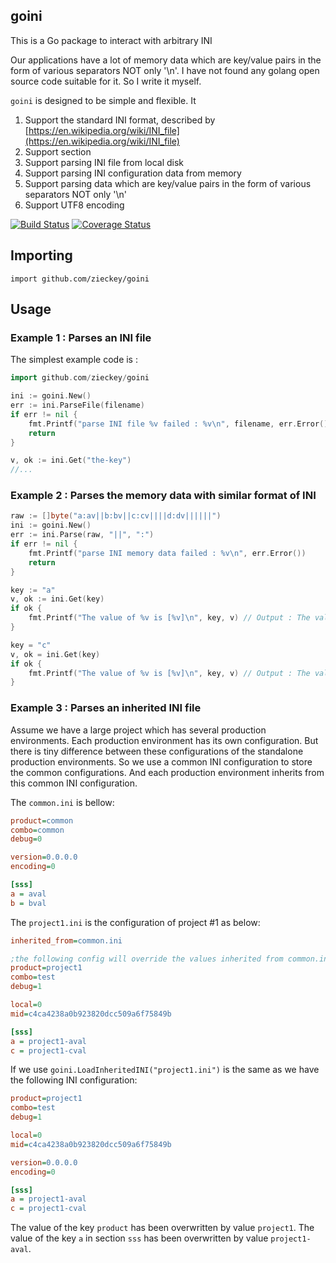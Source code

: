 ## goini

This is a Go package to interact with arbitrary INI

Our applications have a lot of memory data which are key/value pairs in the form of various separators NOT only '\n'. 
I have not found any golang open source code suitable for it. So I write it myself.

`goini` is designed to be simple and flexible. It

1. Support the standard INI format, described by [https://en.wikipedia.org/wiki/INI_file](https://en.wikipedia.org/wiki/INI_file)
1. Support section
1. Support parsing INI file from local disk
1. Support parsing INI configuration data from memory
1. Support parsing data which are key/value pairs in the form of various separators NOT only '\n'
1. Support UTF8 encoding

[![Build Status](https://secure.travis-ci.org/zieckey/goini.png)](http://travis-ci.org/zieckey/goini) [![Coverage Status](https://img.shields.io/coveralls/zieckey/goini.svg)](https://coveralls.io/r/zieckey/goini?branch=master)


## Importing

    import github.com/zieckey/goini

## Usage

### Example 1 : Parses an INI file

The simplest example code is :
```go
import github.com/zieckey/goini

ini := goini.New()
err := ini.ParseFile(filename)
if err != nil {
	fmt.Printf("parse INI file %v failed : %v\n", filename, err.Error())
	return
}

v, ok := ini.Get("the-key")
//...
```

### Example 2 : Parses the memory data with similar format of INI

```go
raw := []byte("a:av||b:bv||c:cv||||d:dv||||||")
ini := goini.New()
err := ini.Parse(raw, "||", ":")
if err != nil {
    fmt.Printf("parse INI memory data failed : %v\n", err.Error())
    return
}

key := "a"
v, ok := ini.Get(key)
if ok {
    fmt.Printf("The value of %v is [%v]\n", key, v) // Output : The value of a is [av]
}

key = "c"
v, ok = ini.Get(key)
if ok {
    fmt.Printf("The value of %v is [%v]\n", key, v) // Output : The value of c is [cv]
}
```

### Example 3 : Parses an inherited INI file

Assume we have a large project which has several production environments.
Each production environment has its own configuration. 
But there is tiny difference between these configurations of the standalone production environments.
So we use a common INI configuration to store the common configurations.
And each production environment inherits from this common INI configuration.

The `common.ini` is bellow:
 
```ini
product=common
combo=common
debug=0

version=0.0.0.0
encoding=0

[sss]
a = aval
b = bval
```

The `project1.ini` is the configuration of project #1 as below:

```ini
inherited_from=common.ini

;the following config will override the values inherited from common.ini
product=project1
combo=test
debug=1

local=0
mid=c4ca4238a0b923820dcc509a6f75849b

[sss]
a = project1-aval
c = project1-cval
```

If we use `goini.LoadInheritedINI("project1.ini")` is the same as we have the following INI configuration:

```ini
product=project1
combo=test
debug=1

local=0
mid=c4ca4238a0b923820dcc509a6f75849b

version=0.0.0.0
encoding=0

[sss]
a = project1-aval
c = project1-cval
```

The value of the key `product` has been overwritten by value `project1`. 
The value of the key `a` in section `sss` has been overwritten by value `project1-aval`.
